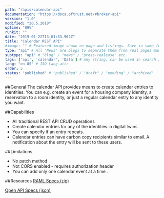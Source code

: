 ```yaml
---
path: "/apis/calendar-api"
documentation: "https://docs.oftrust.net/#broker-api"
version: "1.0"
modified: "20.5.2019"
uptime: "89%"
runkit: ""
date: "2019-01-22T13:01:33.962Z"
title: "Calendar REST API"
#image: "" # Featured image shown on page and listings. Save in same folder. Don't use svg.
type: "api" # All "News" are blogs to separate them from real pages made with MarkDown, so that they appear in blog listings etc.
subtype: "api" # "blog" / "news" / "press-realease" etc.
tags: ['api', 'calendar', 'Data'] # Any string, can be used in search / "related content"
lang: "en-US" # ISO Lang attr
order: 5
status: "published" # "published" / "draft" / "pending" / "archived"
---
```

##General
The calendar API provides means to create calendar entries to identities. You can e.g. create an event for a housing company identity, a reservation to a room identity, or just a regular calendar entry to any identity you want.

##Capabilities
* All traditional REST API CRUD operations
* Create calendar entries for any of the identities in digital twins.
* You can specify if an entry repeats. 
* Calendar entries can have carbon copy recipients similar to email. A notification about the entry will be sent to these users.

##Limitations
* No patch method
* Not CORS enabled - requires authorization header
* You can add only one calendar event at a time . 

##Resources
[RAML Specs (zip)](https://docs.oftrust.net/specs/raml/calendar-api.zip)

[Open API Specs (json)](https://docs.oftrust.net/specs/oas/calendar-api.json)
